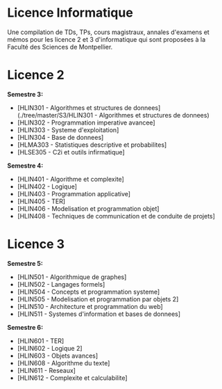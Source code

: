 # Licence Informatique

Une compilation de TDs, TPs, cours magistraux, annales d'examens et mémos pour les licence 2 et 3 d'informatique qui sont proposées à la Faculté des Sciences de Montpellier.

# Licence 2

**Semestre 3:**

- [HLIN301 - Algorithmes et structures de donnees](./tree/master/S3/HLIN301 - Algorithmes et structures de donnees)
- [HLIN302 - Programmation imperative avancee]
- [HLIN303 - Systeme d'exploitation]
- [HLIN304 - Base de donnees]
- [HLMA303 - Statistiques descriptive et probabilites]
- [HLSE305 - C2i et outils infirmatique]

**Semestre 4:**

- [HLIN401 - Algorithme et complexite]
- [HLIN402 - Logique]
- [HLIN403 - Programmation applicative]
- [HLIN405 - TER]
- [HLIN406 - Modelisation et programmation objet]
- [HLIN408 - Techniques de communication et de conduite de projets]

# Licence 3

**Semestre 5:**

- [HLIN501 - Algorithmique de graphes]
- [HLIN502 - Langages formels]
- [HLIN504 - Concepts et programmation systeme]
- [HLIN505 - Modelisation et programmation par objets 2]
- [HLIN510 - Architecture et programmation du web]
- [HLIN511 - Systemes d'information et bases de donnees]

**Semestre 6:**

- [HLIN601 - TER]
- [HLIN602 - Logique 2]
- [HLIN603 - Objets avances]
- [HLIN608 - Algorithme du texte]
- [HLIN611 - Reseaux]
- [HLIN612 - Complexite et calculabilite]

